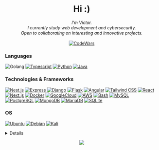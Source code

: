<h1 align="center">Hi :)</h1>

<p align="center">
<!--     <b>Welcome to my page!</b><br><br> -->
    <i>
        I'm Victor.<br>
        I currently study web development and cybersecurity.<br>
        Open to collaborating on interesting and innovative projects.<br>
    </i><br>

  
<a href="https://www.codewars.com/users/victorglim">
    <img src="https://www.codewars.com/users/victorglim/badges/large" alt="CodeWars">
</a>
</p>

### Languages
![Golang](https://img.shields.io/badge/Go-black?style=for-the-badge&logo=go&logoColor=white)
[![Typescript](https://img.shields.io/badge/typescript-black?style=for-the-badge&logo=typescript)](https://github.com/victorlgim)
[![Python](https://img.shields.io/badge/python-black?style=for-the-badge&logo=python)](https://github.com/victorlgim)
[![Java](https://img.shields.io/badge/java-black?style=for-the-badge&logo=openjdk)](https://github.com/victorlgim)

### Technologies & Frameworks
[![Nest.js](https://img.shields.io/badge/Nest.js-black?style=for-the-badge&logo=nestjs)](https://github.com/victorlgim)
[![Express](https://img.shields.io/badge/express-black?style=for-the-badge&logo=express)](https://github.com/victorlgim)
[![Django](https://img.shields.io/badge/django-black?style=for-the-badge&logo=django)](https://github.com/victorlgim)
[![Flask](https://img.shields.io/badge/flask-black?style=for-the-badge&logo=flask)](https://github.com/victorlgim)
[![Angular](https://img.shields.io/badge/Angular-black?style=for-the-badge&logo=angular)](https://github.com/victorlgim)
[![Tailwind CSS](https://img.shields.io/badge/tailwindcss-black?style=for-the-badge&logo=tailwind-css)](https://github.com/victorlgim)
[![React](https://img.shields.io/badge/react-black?style=for-the-badge&logo=react)](https://github.com/victorlgim)
[![Next.js](https://img.shields.io/badge/next.js-black?style=for-the-badge&logo=next.js)](https://github.com/victorlgim)
[![Docker](https://img.shields.io/badge/docker-black?style=for-the-badge&logo=docker)](https://github.com/victorlgim)
[![GoogleCloud](https://img.shields.io/badge/GoogleCloud-black.svg?style=for-the-badge&logo=google-cloud&logoColor=white)](https://github.com/victorlgim)
[![AWS](https://img.shields.io/badge/AWS-black?style=for-the-badge&logo=amazon-aws)](https://github.com/victorlgim)
[![Bash](https://img.shields.io/badge/bash-black?style=for-the-badge&logo=gnu-bash&logoColor=white)](https://github.com/victorlgim)
[![MySQL](https://img.shields.io/badge/MySQL-black?style=for-the-badge&logo=mysql&logoColor=white)](https://github.com/victorlgim)
[![PostgreSQL](https://img.shields.io/badge/PostgreSQL-black?style=for-the-badge&logo=postgresql)](https://github.com/victorlgim)
[![MongoDB](https://img.shields.io/badge/MongoDB-black.svg?style=for-the-badge&logo=mongodb&logoColor=white)](https://github.com/victorlgim)
[![MariaDB](https://img.shields.io/badge/MariaDB-black?style=for-the-badge&logo=mariadb&logoColor=white)](https://github.com/victorlgim)
[![SQLite](https://img.shields.io/badge/SQLite-black?style=for-the-badge&logo=sqlite&logoColor=07405E)](https://github.com/victorlgim)

### OS
[![Ubuntu](https://img.shields.io/badge/Ubuntu-black?style=for-the-badge&logo=ubuntu&logoColor=2CA5E0)](https://github.com/victorlgim)
[![Debian](https://img.shields.io/badge/Debian-black?style=for-the-badge&logo=debian&logoColor=white)](https://github.com/victorlgim)
[![Kali](https://img.shields.io/badge/Kali-black?style=for-the-badge&logo=kalilinux&logoColor=white)](https://github.com/victorlgim)


<details>
<p align="center">
  <a href="https://github.com/victorlgim">
    <img src="http://github-profile-summary-cards.vercel.app/api/cards/profile-details?username=victorlgim&theme=transparent" />
  </a>
  <a href="https://github.com/victorlgim">
    <img src="https://github-readme-streak-stats.herokuapp.com/?user=victorlgim&hide_border=true&card_width=338&theme=transparent" />
  </a>
  <a href="https://github.com/victorlgim">
    <img src="http://github-profile-summary-cards.vercel.app/api/cards/stats?username=victorlgim&theme=transparent" />
  </a>
<a href="https://github.com/victorlgim/github-readme-stats">
  <img src="https://github-readme-stats.vercel.app/api/top-langs/?username=victorlgim&layout=compact&theme=transparent" />
</a>
</p>
</details>

<p align="center">
  <a href="https://github.com/victorlgim">
    <img src="https://komarev.com/ghpvc/?username=victorlgim&color=blue&style=flat)" />
  </a>
</p>
